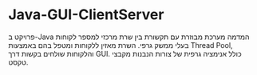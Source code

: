 # Java-GUI-ClientServer
פרויקט ב-Java המדמה מערכת מבוזרת עם תקשורת בין שרת מרכזי למספר לקוחות בעלי ממשק גרפי. השרת מאזין ללקוחות ומטפל בהם באמצעות Thread Pool, והלקוחות שולחים בקשות דרך GUI. כולל אנימציה גרפית של צורות הנבנות מקבצי טקסט.

